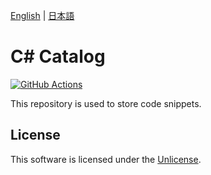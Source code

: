 [English](README.md) | [日本語](README.ja.md)

# C# Catalog

[![GitHub Actions](../../actions/workflows/build.yml/badge.svg)](../../actions)

This repository is used to store code snippets.

## License

This software is licensed under the [Unlicense](LICENSE).
